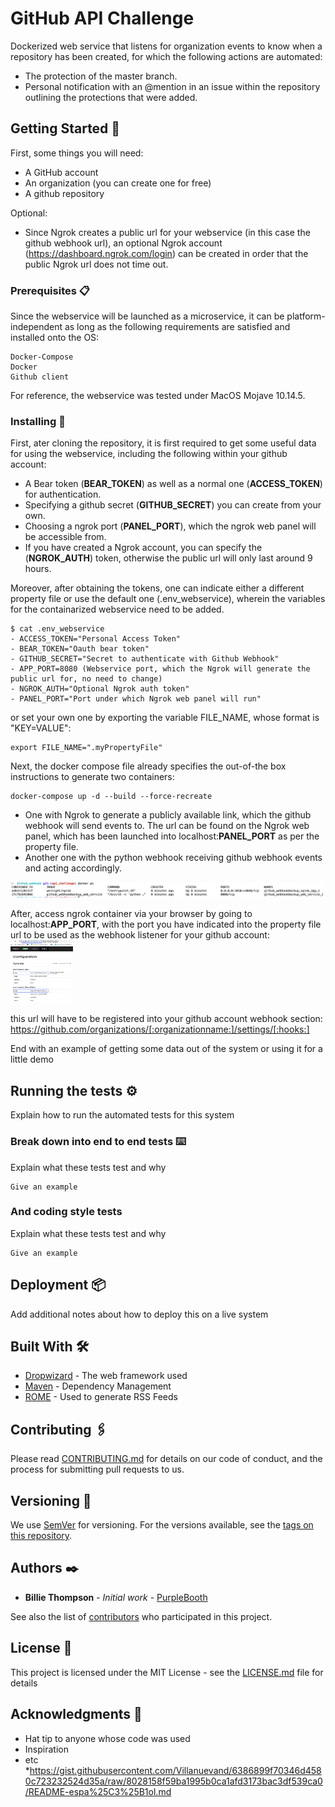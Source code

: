 # GitHub API Challenge

Dockerized web service that listens for organization events to know when a repository has been created, for which the following actions are automated:
 - The protection of the master branch. 
 - Personal notification with an @mention in an issue within the repository outlining the protections that were added.

## Getting Started 🚀

First, some things you will need:

* A GitHub account
* An organization (you can create one for free)
* A github repository

Optional: 
* Since Ngrok creates a public url for your webservice (in this case the github webhook url), an optional Ngrok account (https://dashboard.ngrok.com/login) can be created in order that the public Ngrok url does not time out. 

### Prerequisites 📋

Since the webservice will be launched as a microservice, it can be platform-independent as long as the following requirements are satisfied and installed onto the OS:
```
Docker-Compose
Docker
Github client
```
For reference, the webservice was tested under MacOS Mojave 10.14.5.

### Installing 🔧

First, ater cloning the repository, it is first required to get some useful data for using the webservice, including the following within your github account:
- A Bear token (**BEAR_TOKEN**) as well as a normal one (**ACCESS_TOKEN**) for authentication.
- Specifying a github secret (**GITHUB_SECRET**) you can create from your own.
- Choosing a ngrok port (**PANEL_PORT**), which the ngrok web panel will be accessible from.
- If you have created a Ngrok account, you can specify the (**NGROK_AUTH**) token, otherwise the public url will only last around 9 hours.

Moreover, after obtaining the tokens, one can indicate either a different property file or use the default one (.env_webservice), wherein the variables for the containarized webservice need to be added. 

```
$ cat .env_webservice
- ACCESS_TOKEN="Personal Access Token"
- BEAR_TOKEN="Oauth bear token"
- GITHUB_SECRET="Secret to authenticate with Github Webhook"
- APP_PORT=8080 (Webservice port, which the Ngrok will generate the public url for, no need to change)
- NGROK_AUTH="Optional Ngrok auth token"
- PANEL_PORT="Port under which Ngrok web panel will run"
```
or set your own one by exporting the variable FILE_NAME, whose format is "KEY=VALUE":

```
export FILE_NAME=".myPropertyFile"
```

Next, the docker compose file already specifies the out-of-the box instructions to generate two containers:
```
docker-compose up -d --build --force-recreate
```
- One with Ngrok to generate a publicly available link, which the github webhook will send events to. The url can be found on the Ngrok web panel, which has been launched into localhost:**PANEL_PORT** as per the property file.
- Another one with the python webhook receiving github webhook events and acting accordingly.

![alt text](https://github.com/adopt-it/Github_webhook/blob/api_challenge/screen_docker.png)

After, access ngrok container via your browser by going to localhost:**APP_PORT**, with the port you have indicated into the property file url to be used as the webhook listener for your github account:
<img src="https://github.com/adopt-it/Github_webhook/blob/api_challenge/Ngrok_WebPanel.png" width="100" height="100">

this url will have to be registered into your github account webhook section:
https://github.com/organizations/[:organizationname:]/settings/[:hooks:]


End with an example of getting some data out of the system or using it for a little demo

## Running the tests ⚙️

Explain how to run the automated tests for this system

### Break down into end to end tests ⌨️

Explain what these tests test and why

```
Give an example
```

### And coding style tests

Explain what these tests test and why

```
Give an example
```

## Deployment 📦

Add additional notes about how to deploy this on a live system

## Built With 🛠️

* [Dropwizard](http://www.dropwizard.io/1.0.2/docs/) - The web framework used
* [Maven](https://maven.apache.org/) - Dependency Management
* [ROME](https://rometools.github.io/rome/) - Used to generate RSS Feeds

## Contributing 🖇️

Please read [CONTRIBUTING.md](https://gist.github.com/PurpleBooth/b24679402957c63ec426) for details on our code of conduct, and the process for submitting pull requests to us.

## Versioning 📌

We use [SemVer](http://semver.org/) for versioning. For the versions available, see the [tags on this repository](https://github.com/your/project/tags). 

## Authors ✒️

* **Billie Thompson** - *Initial work* - [PurpleBooth](https://github.com/PurpleBooth)

See also the list of [contributors](https://github.com/your/project/contributors) who participated in this project.

## License 📄

This project is licensed under the MIT License - see the [LICENSE.md](LICENSE.md) file for details

## Acknowledgments 🎁

* Hat tip to anyone whose code was used
* Inspiration
* etc
*https://gist.githubusercontent.com/Villanuevand/6386899f70346d4580c723232524d35a/raw/8028158f59ba1995b0ca1afd3173bac3df539ca0/README-espa%25C3%25B1ol.md
